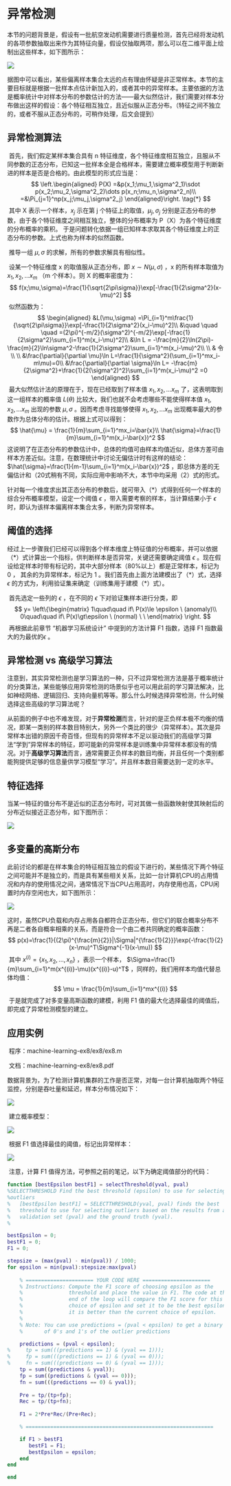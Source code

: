 # 异常检测

​		本节的问题背景是，假设有一批航空发动机需要进行质量检测，首先已经将发动机的各项参数抽取出来作为其特征向量，假设仅抽取两项，那么可以在二维平面上绘制出这些样本，如下图所示：

![](images/QQ截图20190523144733.jpg)

​		据图中可以看出，某些偏离样本集合太远的点有理由怀疑是非正常样本。本节的主要目标就是根据一批样本点估计新加入的，或者其中的异常样本。主要依据的方法是概率统计中对样本分布的参数估计的方法——最大似然估计，我们需要对样本分布做出这样的假设：各个特征相互独立，且近似服从正态分布。（特征之间不独立的，或者不服从正态分布的，可稍作处理，后文会提到）



## 异常检测算法

​		首先，我们假定某样本集合具有 n 特征维度，各个特征维度相互独立，且服从不同参数的正态分布，已知这一批样本全是合格样本，需要建立概率模型用于判断新进的样本是否是合格的。由此模型的形式应当是：
$$
\left.\begin{aligned}
P(X)
=&p(x_1;\mu_1,\sigma^2_1)\sdot p(x_2;\mu_2,\sigma^2_2)\dots p(x_n;\mu_n,\sigma^2_n)\\
=&\Pi_{j=1}^np(x_j;\mu_j,\sigma^2_j)
\end{aligned}\right. \tag{*}
$$
​		其中 X 表示一个样本，$x_j$ 示在第 j 个特征上的取值，$\mu_j,\sigma_j$ 分别是正态分布的参数，由于各个特征维度之间相互独立，整体的分布概率为 P（X）为各个特征维度的分布概率的乘积。 于是问题转化依据一组已知样本求取其各个特征维度上的正态分布的参数。上式也称为样本的似然函数。

​		推导一组 $\mu,\sigma$ 的求解，所有的参数求解具有相似性。

​		设某一个特征维度 x 的取值服从正态分布，即 $x \sim N(\mu,\sigma)$ ，x 的所有样本取值为 $x_1,x_2,\dots x_m$ （m 个样本）。则 X 的概率密度为：
$$
f(x;\mu,\sigma)=\frac{1}{\sqrt{2\pi\sigma}}\exp[-\frac{1}{2\sigma^2}(x-\mu)^2]
$$
​		似然函数为：
$$
\begin{aligned}
&L(\mu,\sigma)
=\Pi_{i=1}^m\frac{1}{\sqrt{2\pi\sigma}}\exp[-\frac{1}{2\sigma^2}(x_i-\mu)^2]\\
&\quad \quad \quad =(2\pi)^{-m/2}(\sigma^2)^{-m/2}\exp[-\frac{1}{2\sigma^2}\sum_{i=1}^m(x_i-\mu)^2]\\
&\ln L = -\frac{m}{2}\ln(2\pi)-\frac{m}{2}\ln\sigma^2-\frac{1}{2\sigma^2}\sum_{i=1}^m(x_i-\mu)^2\\
\\
& 令\\
\\
&\frac{\partial}{\partial \mu}\ln L=\frac{1}{\sigma^2}(\sum_{i=1}^mx_i-m\mu)=0\\
&\frac{\partial}{\partial \sigma}\ln L= -\frac{m}{2\sigma^2}+\frac{1}{2(\sigma^2)^2}\sum_{i=1}^m(x_i-\mu)^2 =0
\end{aligned}
$$
​		最大似然估计法的原理在于，现在已经取到了样本值 $x_1,x_2,\dots x_m$ 了，这表明取到这一组样本的概率值 $L(\theta)$ 比较大，我们也就不会考虑哪些不能使得样本值 $x_1,x_2,\dots x_m$ 出现的参数 $\mu,\sigma$ 。因而考虑寻找能够使得 $x_1,x_2,\dots x_m$ 出现概率最大的参数作为总体分布的估计。根据上式可以得到：
$$
\hat{\mu} = \frac{1}{m}\sum_{i=1}^mx_i=\bar{x}\\
\hat{\sigma}=\frac{1}{m}\sum_{i=1}^m(x_i-\bar{x})^2
$$
​		这说明了在正态分布的参数估计中，总体的均值可由样本均值近似，总体方差可由样本方差近似。注意，在数理统计中讨论无偏估计时有这样的结论：$\hat{\sigma}=\frac{1}{m-1}\sum_{i=1}^m(x_i-\bar{x})^2$ ，即总体方差的无偏估计和（20式稍有不同，实际应用中影响不大，本节中均采用（2）式的形式。

​		针对每一个维度求出其正态分布的参数后，就可带入（*）式得到任何一个样本的综合分布概率模型，设定一个阈值 $\epsilon$ ，带入需要考察的样本，当计算结果小于 $\epsilon$ 时，即认为该样本偏离样本集合太多，判断为异常样本。



## 阈值的选择

​		经过上一步骤我们已经可以得到各个样本维度上特征值的分布概率，并可以依据（*）式计算出一个指标，供判断样本是否异常，关键还需要确定阈值 $\epsilon$ 。现在假设给定样本时带有标记的，其中大部分样本（80%以上）都是正常样本，标记为 0 ， 其余的为异常样本，标记为 1 。我们首先由上面方法建模出了（\*）式，选择 $\epsilon$ 的方式为，利用验证集来确定（训练集用于建模（\*）式）。

​		首先选定一些列的 $\epsilon$ ，在不同的 $\epsilon$ 下对验证集样本进行分类，即
$$
y=
\left\{\begin{matrix}
1\quad\quad if\ P(x)\le \epsilon \ (anomaly)\\
0\quad\quad if\ P(x)\gt\epsilon \ (normal) \ \ 
\end{matrix}
\right.
$$
​		再根据此前章节 “机器学习系统设计” 中提到的方法计算 F1 指数，选择 F1 指数最大的为最优的$\epsilon$ 。



 ## 异常检测 vs 高级学习算法

​		注意到，其实异常检测也是学习算法的一种，只不过异常检测方法是基于概率统计的分类算法，某些能够应用异常检测的场景似乎也可以用此前的学习算法解决，比如神经网络、逻辑回归、支持向量机等等。那么什么时候选择异常检测，什么时候选择这些高级的学习算法呢？

​		从前面的例子中也不难发现，对于**异常检测**而言，针对的是正负样本极不均衡的情况，即某一类别的样本数目特别大，另外一个类比的很少（异常样本）。其次是异常样本出错的原因千奇百怪，但现有的异常样本不足以驱动我们的高级学习算法“学到”异常样本的特征，即可能新的异常样本是训练集中异常样本都没有的情况。对于**高级学习算法**而言，通常需要正负样本的数目均衡，并且任何一个类别都能狗提供足够的信息量供学习模型“学习”。并且样本数目需要达到一定的水平。



## 特征选择

​		当某一特征的值分布不是近似的正态分布时，可对其做一些函数映射使其映射后的分布近似接近正态分布，如下图所示：

![](images/QQ截图20190523165040.jpg)



## 多变量的高斯分布

​		此前讨论的都是在样本集合的特征相互独立的假设下进行的，某些情况下两个特征之间可能并不是独立的，而是具有某些相关关系，比如一台计算机CPU的占用情况和内存的使用情况之间，通常情况下当CPU占用高时，内存使用也高，CPU闲置时内存空闲也大，如下图所示：

![](images/QQ截图20190523165643.jpg)

​		这时，虽然CPU负载和内存占用各自都符合正态分布，但它们的联合概率分布不再是二者各自概率相乘的关系，而是符合一个由二者共同确定的概率函数：
$$
p(x)=\frac{1}{(2\pi)^{\frac{m}{2}}|\Sigma|^{\frac{1}{2}}}\exp(-\frac{1}{2}(x-\mu)^T\Sigma^{-1}(x-\mu))
$$
​		其中 $x^{(i)}=\{x_{1},x_{2},\dots,x_{n}\}$ ，表示一个样本， $\Sigma=\frac{1}{m}\sum_{i=1}^m(x^{(i)}-\mu)(x^{(i)}-u)^T$ ，同样的，我们用样本均值代替总体均值：
$$
\mu = \frac{1}{m}\sum_{i=1}^mx^{(i)}
$$
​		于是就完成了对多变量高斯函数的建模，利用 F1 值的最大化选择最佳的阈值后，即完成了异常检测模型的建立。



## 应用实例

​		程序：machine-learning-ex8/ex8/ex8.m

​		文档：machine-learning-ex8/ex8.pdf

​		数据背景为，为了检测计算机集群的工作是否正常，对每一台计算机抽取两个特征监控，分别是吞吐量和延迟，样本分布情况如下：

![](images/ex8_1.jpg)

​		建立概率模型：

![](images/ex8_2.jpg)

​		根据 F1 值选择最佳的阈值，标记出异常样本：

![](images/ex8_3.jpg)

​		注意，计算 F1 值得方法，可参照之前的笔记，以下为确定阈值部分的代码：

```matlab
function [bestEpsilon bestF1] = selectThreshold(yval, pval)
%SELECTTHRESHOLD Find the best threshold (epsilon) to use for selecting
%outliers
%   [bestEpsilon bestF1] = SELECTTHRESHOLD(yval, pval) finds the best
%   threshold to use for selecting outliers based on the results from a
%   validation set (pval) and the ground truth (yval).
%

bestEpsilon = 0;
bestF1 = 0;
F1 = 0;

stepsize = (max(pval) - min(pval)) / 1000;
for epsilon = min(pval):stepsize:max(pval)
    
    % ====================== YOUR CODE HERE ======================
    % Instructions: Compute the F1 score of choosing epsilon as the
    %               threshold and place the value in F1. The code at the
    %               end of the loop will compare the F1 score for this
    %               choice of epsilon and set it to be the best epsilon if
    %               it is better than the current choice of epsilon.
    %               
    % Note: You can use predictions = (pval < epsilon) to get a binary vector
    %       of 0's and 1's of the outlier predictions

    predictions = (pval < epsilon);
%     tp = sum(((predictions == 1) & (yval == 1)));
%     fp = sum(((predictions == 1) & (yval == 0)));
%     fn = sum(((predictions == 0) & (yval == 1)));
    tp = sum((predictions & yval));
    fp = sum((predictions & (yval == 0)));
    fn = sum(((predictions == 0) & yval));
            
    Pre = tp/(tp+fp);
    Rec = tp/(tp+fn);
      
    F1 = 2*Pre*Rec/(Pre+Rec);

    % =============================================================

    if F1 > bestF1
       bestF1 = F1;
       bestEpsilon = epsilon;
    end
end

end
```

